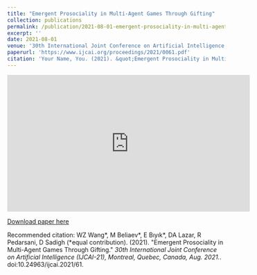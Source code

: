 ```yaml
---
title: "Emergent Prosociality in Multi-Agent Games Through Gifting"
collection: publications
permalink: /publication/2021-08-01-emergent-prosociality-in-multi-agent-games-through-gifting
excerpt: ''
date: 2021-08-01
venue: '30th International Joint Conference on Artificial Intelligence (IJCAI-21), Montreal, Quebec, Canada, Aug. 2021.'
paperurl: 'https://www.ijcai.org/proceedings/2021/0061.pdf'
citation: 'Your Name, You. (2021). &quot;Emergent Prosociality in Multi-Agent Games Through Gifting.&quot; <i>30th International Joint Conference on Artificial Intelligence (IJCAI-21), Montreal, Quebec, Canada, Aug. 2021.</i>. doi:10.24963/ijcai.2021/61.'
---
```


<iframe width="560" height="315" src="https://www.youtube.com/embed/QxyWFvmCO7k" title="YouTube video player" frameborder="0" allow="accelerometer; autoplay; clipboard-write; encrypted-media; gyroscope; picture-in-picture" allowfullscreen></iframe>

[Download paper here](https://www.ijcai.org/proceedings/2021/0061.pdf)

Recommended citation: WZ Wang*, M Beliaev*, E Bıyık*, DA Lazar, R Pedarsani, D Sadigh (*equal contribution). (2021). "Emergent Prosociality in Multi-Agent Games Through Gifting." <i>30th International Joint Conference on Artificial Intelligence (IJCAI-21), Montreal, Quebec, Canada, Aug. 2021.</i>. doi:10.24963/ijcai.2021/61. 